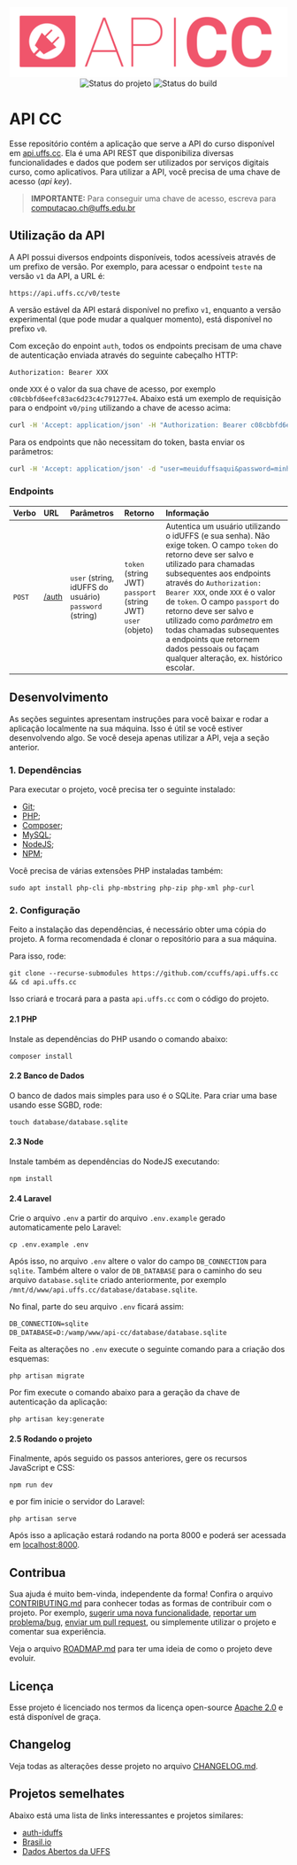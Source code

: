 <p align="center">
    <img src=".github/logo.png" title="Logo do projeto"><br />
    <img src="https://img.shields.io/maintenance/yes/2020?style=for-the-badge" title="Status do projeto">
    <img src="https://img.shields.io/github/workflow/status/ccuffs/api-cc/ci.uffs.cc?label=Build&logo=github&logoColor=white&style=for-the-badge" title="Status do build">
</p>

# API CC

Esse repositório contém a aplicação que serve a API do curso disponível em [api.uffs.cc](https://api.uffs.cc). Ela é uma API REST que disponibiliza diversas funcionalidades e dados que podem ser utilizados por serviços digitais curso, como aplicativos. Para utilizar a API, você precisa de uma chave de acesso (_api key_).

> **IMPORTANTE:** Para conseguir uma chave de acesso, escreva para [computacao.ch@uffs.edu.br](mailto:computacao.ch@uffs.edu.br)

## Utilização da API

A API possui diversos endpoints disponíveis, todos acessíveis através de um prefixo de versão. Por exemplo, para acessar o endpoint `teste` na versão `v1` da API, a URL é:

```
https://api.uffs.cc/v0/teste
```

A versão estável da API estará disponível no prefixo `v1`, enquanto a versão experimental (que pode mudar a qualquer momento), está disponível no prefixo `v0`.

Com exceção do enpoint `auth`, todos os endpoints precisam de uma chave de autenticação enviada através do seguinte cabeçalho HTTP:

```
Authorization: Bearer XXX
```

onde `XXX` é o valor da sua chave de acesso, por exemplo `c08cbbfd6eefc83ac6d23c4c791277e4`.
Abaixo está um exemplo de requisição para o endpoint `v0/ping` utilizando a chave de acesso acima:

```bash
curl -H 'Accept: application/json' -H "Authorization: Bearer c08cbbfd6eefc83ac6d23c4c791277e4" https://api.uffs.cc/v0/ping
```

Para os endpoints que não necessitam do token, basta enviar os parâmetros:

```bash
curl -H 'Accept: application/json' -d "user=meuiduffsaqui&password=minhasenhaaqui" http://api.uffs.cc/v0/auth
```

### Endpoints

| Verbo |   URL  | Parâmetros | Retorno | Informação |
|-------|:-------|:-----------|:--------|:-----------|
| `POST`| [/auth](http://api.uffs.cc/v0/auth) | `user` (string, idUFFS do usuário)<br>`password` (string) | `token` (string JWT)<br>`passport` (string JWT)<br>`user` (objeto) | Autentica um usuário utilizando o idUFFS (e sua senha). Não exige token. O campo `token` do retorno deve ser salvo e utilizado para chamadas subsequentes aos endpoints através do `Authorization: Bearer XXX`, onde `XXX` é o valor de `token`. O campo `passport` do retorno deve ser salvo e utilizado como _parâmetro_ em todas chamadas subsequentes a endpoints que retornem dados pessoais ou façam qualquer alteração, ex. histórico escolar.|

## Desenvolvimento

As seções seguintes apresentam instruções para você baixar e rodar a aplicação localmente na sua máquina. Isso é útil se você estiver desenvolvendo algo. Se você deseja apenas utilizar a API, veja a seção anterior.

### 1. Dependências

Para executar o projeto, você precisa ter o seguinte instalado:

- [Git](https://git-scm.com);
- [PHP](https://www.php.net/downloads);
- [Composer](https://getcomposer.org/download/);
- [MySQL](https://www.mysql.com/downloads/);
- [NodeJS](https://nodejs.org/en/);
- [NPM](https://www.npmjs.com/package/npm);

Você precisa de várias extensões PHP instaladas também:

```
sudo apt install php-cli php-mbstring php-zip php-xml php-curl
```

### 2. Configuração

Feito a instalação das dependências, é necessário obter uma cópia do projeto. A forma recomendada é clonar o repositório para a sua máquina.

Para isso, rode:

```
git clone --recurse-submodules https://github.com/ccuffs/api.uffs.cc && cd api.uffs.cc
```

Isso criará e trocará para a pasta `api.uffs.cc` com o código do projeto.

#### 2.1 PHP

Instale as dependências do PHP usando o comando abaixo:

```
composer install
```

#### 2.2 Banco de Dados

O banco de dados mais simples para uso é o SQLite. Para criar uma base usando esse SGBD, rode:

```
touch database/database.sqlite
```

#### 2.3 Node

Instale também as dependências do NodeJS executando:

```
npm install
```

#### 2.4 Laravel

Crie o arquivo `.env` a partir do arquivo `.env.example` gerado automaticamente pelo Laravel:

```
cp .env.example .env
```

Após isso, no arquivo `.env` altere o valor do campo `DB_CONNECTION` para `sqlite`. Também altere o valor de  `DB_DATABASE` para o caminho do seu arquivo `database.sqlite` criado anteriormente, por exemplo `/mnt/d/www/api.uffs.cc/database/database.sqlite`.

No final, parte do seu arquivo `.env` ficará assim:

```
DB_CONNECTION=sqlite
DB_DATABASE=D:/wamp/www/api-cc/database/database.sqlite
```

Feita as alterações no `.env` execute o seguinte comando para a criação dos esquemas:

```
php artisan migrate
```

Por fim execute o comando abaixo para a geração da chave de autenticação da aplicação:

```
php artisan key:generate
```

#### 2.5 Rodando o projeto

Finalmente, após seguido os passos anteriores, gere os recursos JavaScript e CSS:

```
npm run dev
```

e por fim inicie o servidor do Laravel:

```
php artisan serve
```

Após isso a aplicação estará rodando na porta 8000 e poderá ser acessada em [localhost:8000](http://localhost:8000).

## Contribua

Sua ajuda é muito bem-vinda, independente da forma! Confira o arquivo [CONTRIBUTING.md](CONTRIBUTING.md) para conhecer todas as formas de contribuir com o projeto. Por exemplo, [sugerir uma nova funcionalidade](https://github.com/ccuffs/template/issues/new?assignees=&labels=&template=feature_request.md&title=), [reportar um problema/bug](https://github.com/ccuffs/api-cc/issues/new?assignees=&labels=bug&template=bug_report.md&title=), [enviar um pull request](https://github.com/ccuffs/hacktoberfest/blob/master/docs/tutorial-pull-request.md), ou simplemente utilizar o projeto e comentar sua experiência.

Veja o arquivo [ROADMAP.md](ROADMAP.md) para ter uma ideia de como o projeto deve evoluir.


## Licença

Esse projeto é licenciado nos termos da licença open-source [Apache 2.0](https://choosealicense.com/licenses/apache-2.0/) e está disponível de graça.

## Changelog

Veja todas as alterações desse projeto no arquivo [CHANGELOG.md](CHANGELOG.md).

## Projetos semelhates

Abaixo está uma lista de links interessantes e projetos similares:

* [auth-iduffs](https://github.com/ccuffs/auth-iduffs)
* [Brasil.io](https://brasil.io)
* [Dados Abertos da UFFS](https://dados.uffs.edu.br)
